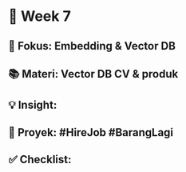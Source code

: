 # 📅 Week 7

## 🎯 Fokus: Embedding & Vector DB

## 📚 Materi: Vector DB CV & produk

## 💡 Insight:

## 📌 Proyek: #HireJob #BarangLagi

## ✅ Checklist:

